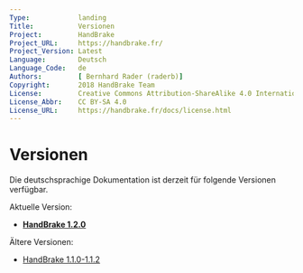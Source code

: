 ```yaml
---
Type:            landing
Title:           Versionen
Project:         HandBrake
Project_URL:     https://handbrake.fr/
Project_Version: Latest
Language:        Deutsch
Language_Code:   de 
Authors:         [ Bernhard Rader (raderb)]
Copyright:       2018 HandBrake Team
License:         Creative Commons Attribution-ShareAlike 4.0 International
License_Abbr:    CC BY-SA 4.0
License_URL:     https://handbrake.fr/docs/license.html
---
```


Versionen
========

Die deutschsprachige Dokumentation ist derzeit für folgende Versionen verfügbar.

Aktuelle Version:

- **[HandBrake 1.2.0](1.2.0/)**

Ältere Versionen:

- [HandBrake 1.1.0-1.1.2](1.1.0/)
